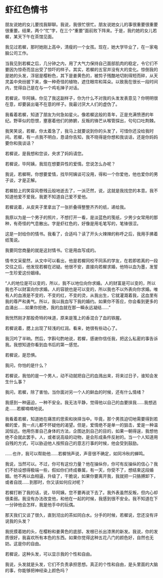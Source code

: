 # 虾红色情书

朋友说她的女儿要找我聊聊。我说，我很忙很忙。朋友说她女儿的事很重要很重要很重要。结果，两个“忙”字，在三个“重要”面前败下阵来。于是，我约她的女儿若樨，某天下午在茶馆见面。 

我见过若樨，那时她刚上高中，清瘦的一个女孩。现在，她大学毕业了，在一家电脑公司工作。 

当我见到若樨之后，几分钟之内，用了大气力保持自己面部肌肉的稳定，令它们不要因为惊奇而显出受了惊吓的样子。其实，若樨的五官并没有大的变化。惊倒我的是她的头发，浮层是樱粉色，其下是姜黄色的，被剪子残酷地切削得短而碎，从天灵盖中央纷披下来，像一种奇怪的植物，遮住眼帘和耳朵。以致我在很长一段时间内，觉得自己是在与一个鸡毛掸子对话。 

若樨说，毕阿姨，你见了我这副样子，你为什么不对我的头发发表意见？你明明很在意，却要装出毫不在意的样子。我最讨厌大人们的虚伪了。 

我看着若樨，知道了朋友为何急如星火。像若樨这般的青年，正是充满愤懑的年纪。野草似的怨恨，壅塞着他们的肺腑，反叛的锋芒从喉管探出，句句口吐荆棘。 

我笑笑说，若樨，你太着急了，我马上就要说到你的头发了，可惜你还没给我时间。若樨，有一点我不明白，恳请你告知，我不晓得是你想和我谈话，还是你妈妈要你和我谈话？ 

若樨说，是我想和您谈，央求了妈妈请您。 

若樨说，毕阿姨，我现在想要异性的爱情。您说怎么办呢？ 

我说，若樨啊，你想要爱情，找毕阿姨谈可没用，得和一个你爱他，他也爱你的男子谈，才是正解。 

若樨脸上的笑容风卷残云般地逝去了，一派茫然，说，这就是我找您的本意。我不知道他爱不爱我，我更不知道自己爱不爱他。 

若樨说着，从皮夹子里拿出了一张折叠得整整齐齐的纸，递给我。 

我原以为是一个男子的照片，不想打开一看，是淡蓝色的笺纸，少男少女常用的那种，有奇怪的气息散出。字是虾红色的，好像是用毛笔写的，笔锋很涩。 

这是一封给你的情书。我看了，合适吗？读了开头火辣辣的称呼之后，我用手拂着纸笺说。 

我要同您商量的就是这封情书。它是用血写成的。 

情书文采斐然，从文中可以看出，他是若樨同校不同系的学友，在若即若离的一段交往之后，他发现若樨在迟疑。他很不安，直接向若樨求婚，他特以血为墨，发誓一生珍爱这份姻缘。 

“人的地位是可以变的，所以，我不以地位向你求婚。人的财富是可以变的，所以我也不以财富向你求婚。人的容貌也是可以变的，所以我也不以外表向你求婚。唯有人的血液是不变的，不变的红，不变的烫，从我出生，它就灌溉着我，这血里有我的尊严和勇气。所以，我以我血写下我的婚约。如果你不答应，你会看到更多的血涌出……如果你拒绝，我的血就在那一瞬永远凝结……” 

我恍然刚才那股奇特的味道，原来是笺上的香混合了血的铁腥。 

若樨说着，腮上出现了轻浅的红润。看来，她很有些动心了。 

我沉吟了半晌。然后，字斟句酌地说，若樨，感谢你信任我，把这么私密的事告诉我。我想知道你看到血书后的第一感觉。 

若樨说，是恐惧。 

我问，你怕的是什么？ 

若樨说，我怕的是一个男人，动不动就把自己的血溅出来，将来过日子，谁知会发生什么事？ 

我问，若樨，除了害怕，当你面对另一个人的鲜血的时候，还有什么情绪？ 

我感到一种逼迫，一种不安全。我无法平静，觉得他以自己的血要挟我……我想逃走……若樨喃喃地说。 

我看着若樨，知道她在痛苦的思索和抉择当中。毕竟，那个男孩迫切地需要得到若樨的爱，我一点儿都不怀疑他的渴望。但是，爱情绝不是单一的狙击，爱是一种温润恒远。他用伤害自己身体的方法，企图达到自己的目的，如果一朝得逞，我想他绝不会就此罢手。人，或者说高级的动物，是会形成条件反射的。当一个人知道用自残的方式，可以胁迫他人按照自己的意志行事的时候，他会受到鼓励。 

……也许，我可以帮助他……若樨悄声说，声音很不确定，如同冷秋的蝉鸣。 

我说，当然可以。不过，你可有这份力量？他在操纵你，你可有反操纵的信心？我们不妨设想得极端一些，假如你们终成眷属，有一天，你受不了，想结束这段婚姻。他不再以血相逼，升级了，干脆说，如果你要离开我，我就把一只胳膊卸下，或者自戕……到那时，你又该如何应对呢？ 

若樨打断了我的话，说，毕阿姨，您不要再说下去了。我外表虽然反叛，但内心却很柔弱。我没有办法改变他，和他在一起的时候，我感到很不安全。我不知道在下一分钟他会怎样，我是他手中的玩偶。 

那天我们又谈了很久，直到沏出的茶如同白水。分手的时候，若樨说，您还没有评说我的头发？ 

我抚摸着她的头，在樱粉和姜黄色的底部，发根已长出漆黑的新发。我说，你的发质很好，我喜欢所有本色的东西。如果你觉得这种五花八门的颜色好，自然也无妨。这是你的自由。 

若樨说，这种头发，可以显示我的个性和自由。 

我说，头发就是头发，它们不负责承担思想。真正的个性和自由，是头里面的大脑的事，你能够把神经染上颜色吗？